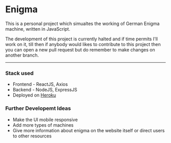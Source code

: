 # Enigma

This is a personal project which simualtes the working of German Enigma machine, written in JavaScript.

The development of this project is currently halted and if time permits I'll work on it, till then if anybody would likes to contribute to this project then you can open a new pull request but do remember to make changes on another branch.

---

### Stack used

- Frontend - ReactJS, Axios
- Backend - NodeJS, ExpressJS
- Deployed on [Heroku](https://enigma-simulation.herokuapp.com)

### Further Developemt Ideas

- Make the UI mobile responsive
- Add more types of machines
- Give more information about enigma on the website itself or direct users to other resources
